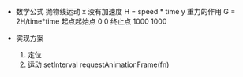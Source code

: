 - 数学公式
抛物线运动
x 没有加速度 H = speed * time
y 重力的作用 G = 2H/time*time
起点起始点 0 0
终止点 1000 1000

- 实现方案
    1. 定位
    2. 运动 setInterval requestAnimationFrame(fn)
    



